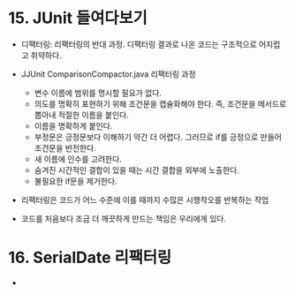 # 15. JUnit 들여다보기

- 디팩터링: 리팩터링의 반대 과정. 디팩터링 결과로 나온 코드는 구조적으로 어지럽고 취약하다.
- JJUnit ComparisonCompactor.java 리팩터링 과정
  - 변수 이름에 범위를 명시할 필요가 없다.
  - 의도를 명확히 표현하기 위해 조건문을 캡슐화해야 한다. 즉, 조건문을 메서드로 뽑아내 적절한 이름을 붙인다.
  - 이름을 명확하게 붙인다.
  - 부정문은 긍정문보다 이해하기 약간 더 어렵다. 그러므로 if를 긍정으로 만들어 조건문을 반전한다.
  - 새 이름에 인수를 고려한다.
  - 숨겨진 시간적인 결합이 있을 때는 시간 결합을 외부에 노출한다.
  - 불필요한 if문을 제거한다.
- 리팩터링은 코드가 어느 수준에 이를 때까지 수많은 시행착오를 반복하는 작업

- 코드를 처음보다 조금 더 깨끗하게 만드는 책임은 우리에게 있다.



# 16. SerialDate 리팩터링

- 